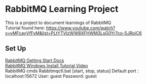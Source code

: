 # RabbitMQ Learning Project <br>

This is a project to document learnings of RabbitMQ <br>
Tutorial found here: https://www.youtube.com/watch?v=vMFcayVfFvM&list=PLtYTVIzWW8XFHWM3LsG0Yr7co-5JRoiC6 <br>

## Set Up <br>
[RabbitMQ Getting Start Docs](https://www.rabbitmq.com/install-windows.html#chocolatey) <br>
[RabbitMQ Windows Install Tutorial Video](https://www.youtube.com/watch?v=V9DWKbalbWQ) <br>
	RabbitMQ cmds
	    Rabbitmqctl.bat [start, stop, status]
	Default port : localhost:15672
	User: guest 
    Password: guest